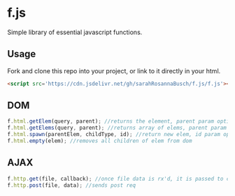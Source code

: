# f.js

Simple library of essential javascript functions.

## Usage

Fork and clone this repo into your project, or link to it directly in your html.

```html
<script src='https://cdn.jsdelivr.net/gh/sarahRosannaBusch/f.js/f.js'></script>
```

## DOM
```javascript
f.html.getElem(query, parent); //returns the element, parent param optional
f.html.getElems(query, parent); //returns array of elems, parent param optional
f.html.spawn(parentElem, childType, id); //return new elem, id param optional
f.html.empty(elem); //removes all children of elem from dom
```

## AJAX
```javascript
f.http.get(file, callback); //once file data is rx'd, it is passed to callback
f.http.post(file, data); //sends post req
```
